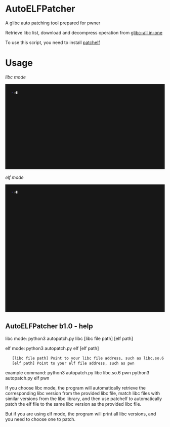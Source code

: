 # AutoELFPatcher
A glibc auto patching tool prepared for pwner

Retrieve libc list, download and decompress operation from [glibc-all in-one](https://github.com/matrix1001/glibc-all-in-one)

To use this script, you need to install [patchelf](https://github.com/NixOS/patchelf)

# Usage
*libc mode*

![libc_mode](https://github.com/carbofish/AutoELFPatcher/raw/main/assets/patch.gif)

*elf mode*

![libc_mode](https://github.com/carbofish/AutoELFPatcher/raw/main/assets/patch_elf.gif)

## AutoELFPatcher b1.0 - help

libc mode:
python3 autopatch.py libc [libc file path] [elf path]

elf mode:
python3 autopatch.py elf [elf path]

       [libc file path] Point to your libc file address, such as libc.so.6
       [elf path] Point to your elf file address, such as pwn

example command:
       python3 autopatch.py libc libc.so.6 pwn
       python3 autopatch.py elf pwn

If you choose libc mode, the program will automatically retrieve the corresponding libc version from the
provided libc file, match libc files with similar versions from the libc library, and then use patchelf
to automatically patch the elf file to the same libc version as the provided libc file.

But if you are using elf mode, the program will print all libc versions, and you need to choose one to 
patch.                                                                                                   